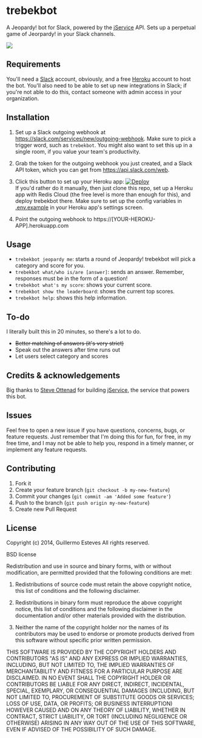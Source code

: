# trebekbot

A Jeopardy! bot for Slack, powered by the [jService](http://jservice.io/) API. Sets up a perpetual game of Jeorpardy! in your Slack channels.

![](http://i.imgur.com/BjMDf6Z.png)

## Requirements

You'll need a [Slack](https://slack.com) account, obviously, and a free [Heroku](https://www.heroku.com/) account to host the bot. You'll also need to be able to set up new integrations in Slack; if you're not able to do this, contact someone with admin access in your organization.

## Installation

1. Set up a Slack outgoing webhook at https://slack.com/services/new/outgoing-webhook. Make sure to pick a trigger word, such as `trebekbot`. You might also want to set this up in a single room, if you value your team's productivity.

2. Grab the token for the outgoing webhook you just created, and a Slack API token, which you can get from https://api.slack.com/web.

3. Click this button to set up your Heroku app: [![Deploy](https://www.herokucdn.com/deploy/button.svg)](https://heroku.com/deploy)   
If you'd rather do it manually, then just clone this repo, set up a Heroku app with Redis Cloud (the free level is more than enough for this), and deploy trebekbot there. Make sure to set up the config variables in
[.env.example](https://github.com/gesteves/trebekbot/blob/master/.env.example) in your Heroku app's settings screen.

4. Point the outgoing webhook to https://[YOUR-HEROKU-APP].herokuapp.com

## Usage

* `trebekbot jeopardy me`: starts a round of Jeopardy! trebekbot will pick a category and score for you.
* `trebekbot what/who is/are [answer]`: sends an answer. Remember, responses must be in the form of a question!
* `trebekbot what's my score`: shows your current score.
* `trebekbot show the leaderboard`: shows the current top scores.
* `trebekbot help`: shows this help information.

## To-do

I literally built this in 20 minutes, so there's a lot to do.

* <del>Better matching of answers (it's very strict)</del>
* Speak out the answers after time runs out
* Let users select category and scores

## Credits & acknowledgements

Big thanks to [Steve Ottenad](https://github.com/sottenad) for building [jService](http://jservice.io/), the service that powers this bot.

## Issues

Feel free to open a new issue if you have questions, concerns, bugs, or feature requests. Just remember that I'm doing this for fun, for free, in my free time, and I may not be able to help you, respond in a timely manner, or implement any feature requests.

## Contributing

1. Fork it
2. Create your feature branch (`git checkout -b my-new-feature`)
3. Commit your changes (`git commit -am 'Added some feature'`)
4. Push to the branch (`git push origin my-new-feature`)
5. Create new Pull Request

## License 

Copyright (c) 2014, Guillermo Esteves
All rights reserved.

BSD license

Redistribution and use in source and binary forms, with or without modification, are permitted provided that the following conditions are met:

1. Redistributions of source code must retain the above copyright notice, this list of conditions and the following disclaimer.

2. Redistributions in binary form must reproduce the above copyright notice, this list of conditions and the following disclaimer in the documentation and/or other materials provided with the distribution.

3. Neither the name of the copyright holder nor the names of its contributors may be used to endorse or promote products derived from this software without specific prior written permission.

THIS SOFTWARE IS PROVIDED BY THE COPYRIGHT HOLDERS AND CONTRIBUTORS "AS IS" AND ANY EXPRESS OR IMPLIED WARRANTIES, INCLUDING, BUT NOT LIMITED TO, THE IMPLIED WARRANTIES OF MERCHANTABILITY AND FITNESS FOR A PARTICULAR PURPOSE ARE DISCLAIMED. IN NO EVENT SHALL THE COPYRIGHT HOLDER OR CONTRIBUTORS BE LIABLE FOR ANY DIRECT, INDIRECT, INCIDENTAL, SPECIAL, EXEMPLARY, OR CONSEQUENTIAL DAMAGES (INCLUDING, BUT NOT LIMITED TO, PROCUREMENT OF SUBSTITUTE GOODS OR SERVICES; LOSS OF USE, DATA, OR PROFITS; OR BUSINESS INTERRUPTION) HOWEVER CAUSED AND ON ANY THEORY OF LIABILITY, WHETHER IN CONTRACT, STRICT LIABILITY, OR TORT (INCLUDING NEGLIGENCE OR OTHERWISE) ARISING IN ANY WAY OUT OF THE USE OF THIS SOFTWARE, EVEN IF ADVISED OF THE POSSIBILITY OF SUCH DAMAGE.
